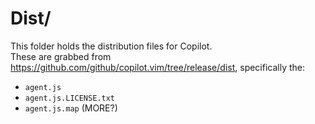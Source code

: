 # Dist/
This folder holds the distribution files for Copilot.  
These are grabbed from https://github.com/github/copilot.vim/tree/release/dist, specifically the:  
- `agent.js`
- `agent.js.LICENSE.txt`
- `agent.js.map`
(MORE?)